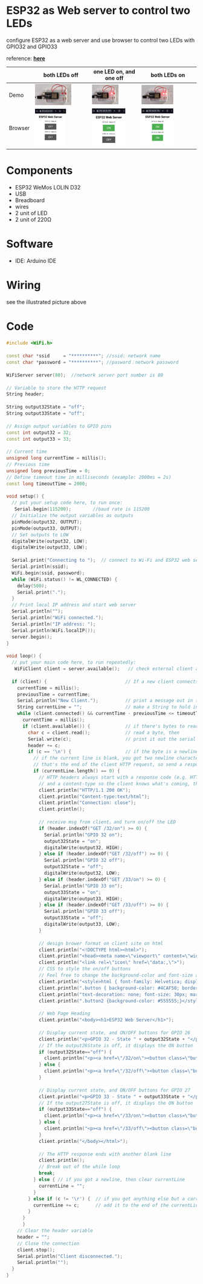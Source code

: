 # ESP32 as Web server to control two LEDs

configure ESP32 as a web server and use browser to control two LEDs with GPIO32 and GPIO33

reference: [**here**](https://sites.google.com/view/rayarduino/esp32-web-server_two_leds)

|      | both LEDs off | one LED on, and one off | both LEDs on |
| ---- | ------------- | ----------------------- | ------------ |
| Demo | <img align="justify" src="practice-web-server_two_leds_00.jpg" alt="pra_Web2LED_00" style="width:70%"> | <img align="justify" src="practice-web-server_two_leds_10.jpg" alt="pra_Web2LED_10" style="width:60%"> | <img align="justify" src="practice-web-server_two_leds_11.jpg" alt="pra_Web2LED_11" style="width:60%"> |
| Browser | <img align="justify" src="html-web-server_two_leds_00.jpg" alt="html_Web2LED_00" style="width:60%">  | <img align="justify" src="html-web-server_two_leds_10.jpg" alt="html_Web2LED_10" style="width:75%"> | <img align="justify" src="html-web-server_two_leds_11.jpg" alt="html_Web2LED_11" style="width:60%"> |

# Components
* ESP32 WeMos LOLIN D32
* USB
* Breadboard
* wires
* 2 unit of LED
* 2 unit of 220Ω

# Software
* IDE: Arduino IDE

# Wiring
see the illustrated picture above

# Code
```C++
#include <WiFi.h>

const char *ssid     = "**********"; //ssid: network name
const char *password = "**********"; //pasword：network password

WiFiServer server(80);  //network server port number is 80

// Variable to store the HTTP request
String header;

String output32State = "off";
String output33State = "off";

// Assign output variables to GPIO pins
const int output32 = 32;
const int output33 = 33;

// Current time
unsigned long currentTime = millis();
// Previous time
unsigned long previousTime = 0; 
// Define timeout time in milliseconds (example: 2000ms = 2s)
const long timeoutTime = 2000;

void setup() {
  // put your setup code here, to run once:
   Serial.begin(115200);        //baud rate is 115200
  // Initialize the output variables as outputs
  pinMode(output32, OUTPUT);
  pinMode(output33, OUTPUT);
  // Set outputs to LOW
  digitalWrite(output32, LOW);
  digitalWrite(output33, LOW);

  Serial.print("Connecting to ");  // connect to Wi-Fi and ESP32 web server IP address
  Serial.println(ssid);
  WiFi.begin(ssid, password);
  while (WiFi.status() != WL_CONNECTED) {
    delay(500);
    Serial.print(".");
  }
  // Print local IP address and start web server
  Serial.println("");
  Serial.println("WiFi connected.");
  Serial.println("IP address: ");
  Serial.println(WiFi.localIP());
  server.begin();
}

void loop() {
  // put your main code here, to run repeatedly:
   WiFiClient client = server.available();   // check esternal client and use browser connect to ESP32 web server

  if (client) {                             // If a new client connects,
    currentTime = millis();
    previousTime = currentTime;
    Serial.println("New Client.");          // print a message out in the serial port
    String currentLine = "";                // make a String to hold incoming data from the client
    while (client.connected() && currentTime - previousTime <= timeoutTime) {  // loop while the client's connected
      currentTime = millis();
      if (client.available()) {             // if there's bytes to read from the client,
        char c = client.read();             // read a byte, then
        Serial.write(c);                    // print it out the serial monitor
        header += c;
        if (c == '\n') {                    // if the byte is a newline character
          // if the current line is blank, you got two newline characters in a row.
          // that's the end of the client HTTP request, so send a response:
          if (currentLine.length() == 0) {
            // HTTP headers always start with a response code (e.g. HTTP/1.1 200 OK)
            // and a content-type so the client knows what's coming, then a blank line:
            client.println("HTTP/1.1 200 OK");
            client.println("Content-type:text/html");
            client.println("Connection: close");
            client.println();
            
            // receive msg from client，and turn on/off the LED
            if (header.indexOf("GET /32/on") >= 0) {
              Serial.println("GPIO 32 on");
              output32State = "on";
              digitalWrite(output32, HIGH);
            } else if (header.indexOf("GET /32/off") >= 0) {
              Serial.println("GPIO 32 off");
              output32State = "off";
              digitalWrite(output32, LOW);
            } else if (header.indexOf("GET /33/on") >= 0) {
              Serial.println("GPIO 33 on");
              output33State = "on";
              digitalWrite(output33, HIGH);
            } else if (header.indexOf("GET /33/off") >= 0) {
              Serial.println("GPIO 33 off");
              output33State = "off";
              digitalWrite(output33, LOW);
            }
            
            // design brower format on client site on html
            client.println("<!DOCTYPE html><html>");
            client.println("<head><meta name=\"viewport\" content=\"width=device-width, initial-scale=1\">");
            client.println("<link rel=\"icon\" href=\"data:,\">");
            // CSS to style the on/off buttons 
            // Feel free to change the background-color and font-size attributes to fit your preferences
            client.println("<style>html { font-family: Helvetica; display: inline-block; margin: 0px auto; text-align: center;}");
            client.println(".button { background-color: #4CAF50; border: none; color: white; padding: 16px 40px;");
            client.println("text-decoration: none; font-size: 30px; margin: 2px; cursor: pointer;}");
            client.println(".button2 {background-color: #555555;}</style></head>");
            
            // Web Page Heading
            client.println("<body><h1>ESP32 Web Server</h1>");
            
            // Display current state, and ON/OFF buttons for GPIO 26  
            client.println("<p>GPIO 32 - State " + output32State + "</p>");
            // If the output26State is off, it displays the ON button       
            if (output32State=="off") {
              client.println("<p><a href=\"/32/on\"><button class=\"button\">ON</button></a></p>");
            } else {
              client.println("<p><a href=\"/32/off\"><button class=\"button button2\">OFF</button></a></p>");
            } 
               
            // Display current state, and ON/OFF buttons for GPIO 27  
            client.println("<p>GPIO 33 - State " + output33State + "</p>");
            // If the output27State is off, it displays the ON button       
            if (output33State=="off") {
              client.println("<p><a href=\"/33/on\"><button class=\"button\">ON</button></a></p>");
            } else {
              client.println("<p><a href=\"/33/off\"><button class=\"button button2\">OFF</button></a></p>");
            }
            client.println("</body></html>");
            
            // The HTTP response ends with another blank line
            client.println();
            // Break out of the while loop
            break;
          } else { // if you got a newline, then clear currentLine
            currentLine = "";
          }
        } else if (c != '\r') {  // if you got anything else but a carriage return character,
          currentLine += c;      // add it to the end of the currentLine
        }
      }
      }
    // Clear the header variable
    header = "";
    // Close the connection
    client.stop();
    Serial.println("Client disconnected.");
    Serial.println("");
  }
}
```
